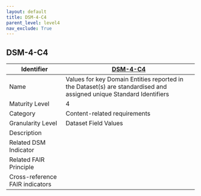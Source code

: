 ```yaml
---
layout: default
title: DSM-4-C4
parent_level: level4
nav_exclude: True
---
```


## DSM-4-C4

| Identifier | [DSM-4-C4](https://github.com/FAIRplus/Data-Maturity/blob/master/docs/_indicators/DSM-4-C4.md) |
| --------- | -----------|
| Name | Values for key Domain Entities reported in the Dataset(s) are standardised and assigned unique Standard Identifiers |
| Maturity Level | 4 |
| Category | Content-related requirements |
| Granularity Level | Dataset Field Values |
| Description | |
| Related DSM Indicator | |
| Related FAIR Principle | |
| Cross-reference FAIR indicators | |
